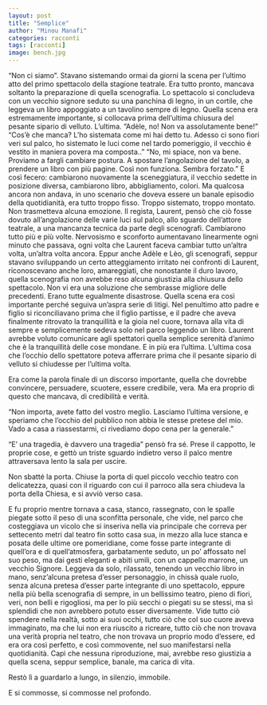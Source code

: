 ```yaml
---
layout: post
title: "Semplice"
author: "Minou Manafi"
categories: racconti
tags: [racconti]
image: bench.jpg
---
```


“Non ci siamo”.
Stavano sistemando ormai da giorni la scena per l’ultimo atto del primo spettacolo della stagione teatrale. Era tutto pronto, mancava soltanto la preparazione di quella scenografia.
Lo spettacolo si concludeva con un vecchio signore seduto su una panchina di legno, in un cortile, che leggeva un libro appoggiato a un tavolino sempre di legno.
Quella scena era estremamente importante, si collocava prima dell’ultima chiusura del pesante sipario di velluto. L’ultima.
“Adèle, no! Non va assolutamente bene!”
“Cos’è che manca? L’ho sistemata come mi hai detto tu. Adesso ci sono fiori veri sul palco, ho sistemato le luci come nel tardo pomeriggio, il vecchio è vestito in maniera povera ma composta..”
“No, mi spiace, non va bene. Proviamo a fargli cambiare postura. A spostare l’angolazione del tavolo, a prendere un libro con più pagine. Così non funziona. Sembra forzato.”
E così fecero: cambiarono nuovamente la sceneggiatura, il vecchio sedette in posizione diversa, cambiarono libro, abbigliamento, colori.
Ma qualcosa ancora non andava, in uno scenario che doveva essere un banale episodio della quotidianità, era tutto troppo fisso. Troppo sistemato, troppo montato. Non trasmetteva alcuna emozione.
Il regista, Laurent, pensò che ciò fosse dovuto all’angolazione delle varie luci sul palco, allo sguardo dell’attore teatrale, a una mancanza tecnica da parte degli scenografi. Cambiarono tutto più e più volte. Nervosismo e sconforto aumentavano linearmente ogni minuto che passava, ogni volta che Laurent faceva cambiar tutto un’altra volta, un’altra volta ancora. Eppur anche Adèle e Lèo, gli scenografi, seppur stavano sviluppando un certo atteggiamento irritato nei confronti di Laurent, riconoscevano anche loro, amareggiati, che nonostante il duro lavoro, quella scenografia non avrebbe reso alcuna giustizia alla chiusura dello spettacolo.
Non vi era una soluzione che sembrasse migliore delle precedenti. Erano tutte egualmente disastrose.
Quella scena era così importante perché seguiva un’aspra serie di litigi. Nel penultimo atto padre e figlio si riconciliavano prima che il figlio partisse, e il padre che aveva finalmente ritrovato la tranquillità e la gioia nel cuore, tornava alla vita di sempre e semplicemente sedeva solo nel parco leggendo un libro.
Laurent avrebbe voluto comunicare agli spettatori quella semplice serenità d’animo che è la tranquillità delle cose mondane.
E in più era l’ultima. L’ultima cosa che l’occhio dello spettatore poteva afferrare prima che il pesante sipario di velluto si chiudesse per l’ultima volta.

Era come la parola finale di un discorso importante, quella che dovrebbe convincere, persuadere, scuotere, essere credibile, vera. Ma era proprio di questo che mancava, di credibilità e verità.

“Non importa, avete fatto del vostro meglio. Lasciamo l’ultima versione, e speriamo che l’occhio del pubblico non abbia le stesse pretese del mio. Vado a casa a riassestarmi, ci rivediamo dopo cena per la generale.”

“E’ una tragedia, è davvero una tragedia” pensò fra sé.
Prese il cappotto, le proprie cose, e gettò un triste sguardo indietro verso il palco mentre attraversava lento la sala per uscire.

Non sbatté la porta. Chiuse la porta di quel piccolo vecchio teatro con delicatezza, quasi con il riguardo con cui il parroco alla sera chiudeva la porta della Chiesa, e si avviò verso casa.

E fu proprio mentre tornava a casa, stanco, rassegnato, con le spalle piegate sotto il peso di una sconfitta personale, che vide, nel parco che costeggiava un vicolo che si inseriva nella via principale che correva per settecento metri dal teatro fin sotto casa sua, in mezzo alla luce stanca e posata delle ultime ore pomeridiane, come fosse parte integrante di quell’ora e di quell’atmosfera, garbatamente seduto, un po’ affossato nel suo peso, ma dai gesti eleganti e abiti umili, con un cappello marrone, un vecchio Signore. Leggeva da solo, rilassato, tenendo un vecchio libro in mano, senz’alcuna pretesa d’esser personaggio, in chissà quale ruolo, senza alcuna pretesa d’esser parte integrante di uno spettacolo, eppure nella più bella scenografia di sempre, in un bellissimo teatro, pieno di fiori, veri, non belli e rigogliosi, ma per lo più secchi o piegati su se stessi, ma sì splendidi che non avrebbero potuto esser diversamente. Vide tutto ciò spendere nella realtà, sotto ai suoi occhi, tutto ciò che col suo cuore aveva immaginato, ma che lui non era riuscito a ricreare, tutto ciò che non trovava una verità propria nel teatro, che non trovava un proprio modo d’essere, ed era ora così perfetto, e così commovente, nel suo manifestarsi nella quotidianità.
Capì che nessuna riproduzione, mai, avrebbe reso giustizia a quella scena, seppur semplice, banale, ma carica di vita.

Restò lì a guardarlo a lungo, in silenzio, immobile.

E si commosse, si commosse nel profondo.